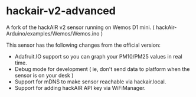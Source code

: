 # hackair-v2-advanced

A fork of the hackAIR v2 sensor running on Wemos D1 mini. ( hackAir-Arduino/examples/Wemos/Wemos.ino )

This sensor has the following changes from the official version:

- Adafruit.IO support so you can graph your PM10/PM25 values in real time.
- Debug mode for development ( ie, don't send data to platform when the sensor is on your desk )
- Support for mDNS to make sensor reachable via hackair.local.
- Support for adding hackAIR API key via WiFiManager. 
